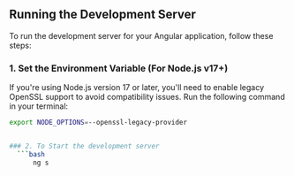 ## Running the Development Server

To run the development server for your Angular application, follow these steps:

### 1. Set the Environment Variable (For Node.js v17+)

If you're using Node.js version 17 or later, you'll need to enable legacy OpenSSL support to avoid compatibility issues. Run the following command in your terminal:

```bash
export NODE_OPTIONS=--openssl-legacy-provider


### 2. To Start the development server 
  ```bash
      ng s
